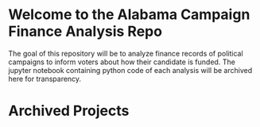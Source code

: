 # Welcome to the Alabama Campaign Finance Analysis Repo
The goal of this repository will be to analyze finance records of political campaigns to inform voters about how their candidate is funded. The jupyter notebook containing python code of each analysis will be archived here for transparency. 

# Archived Projects
